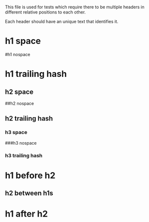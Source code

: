 This file is used for tests which require there to be multiple headers in different relative positions to each other.

Each header should have an unique text that identifies it.

# h1 space

#h1 nospace

# h1 trailing hash #

## h2 space

##h2 nospace

## h2 trailing hash ##

### h3 space

###h3 nospace

### h3 trailing hash ###

# h1 before h2

## h2 between h1s

# h1 after h2
